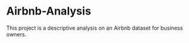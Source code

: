# Airbnb-Analysis
This project is a descriptive analysis on an Airbnb dataset for business owners. 
